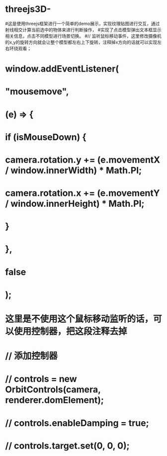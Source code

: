 # threejs3D-
#这是使用threejs框架进行一个简单的demo展示，实现纹理贴图进行交互，通过射线相交计算当前选中的物体来进行判断操作，
#实现了点击模型弹出文本框显示相关信息，点击不同模型进行场景切换。
#// 监听鼠标移动事件，这里修改摄像机的x,y的旋转方向就会让整个模型都左右上下旋转，注释掉x方向的话就可以实现左右环绕观看；
#  window.addEventListener(
#    "mousemove",
#    (e) => {
#      if (isMouseDown) {
#       camera.rotation.y += (e.movementX / window.innerWidth) * Math.PI;
#        camera.rotation.x += (e.movementY / window.innerHeight) * Math.PI;
#      }
#    },
#    false
#  );
#  这里是不使用这个鼠标移动监听的话，可以使用控制器，把这段注释去掉
#  // 添加控制器
#  // controls = new OrbitControls(camera, renderer.domElement);
#  // controls.enableDamping = true;
#  // controls.target.set(0, 0, 0);
